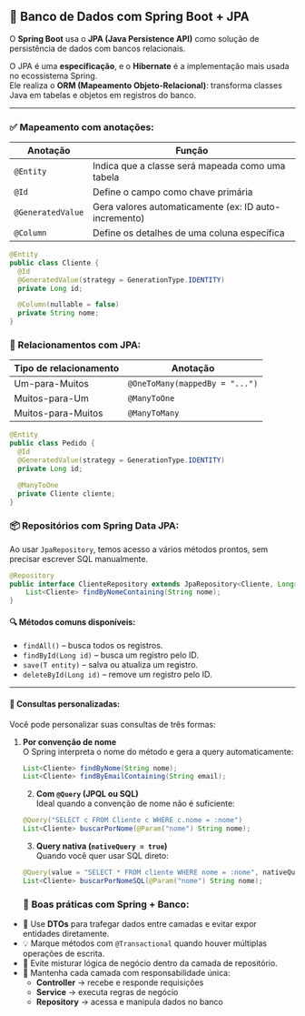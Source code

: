 ## 🔹 Banco de Dados com Spring Boot + JPA

O **Spring Boot** usa o **JPA (Java Persistence API)** como solução de persistência de dados com bancos relacionais.

O JPA é uma **especificação**, e o **Hibernate** é a implementação mais usada no ecossistema Spring.  
Ele realiza o **ORM (Mapeamento Objeto-Relacional)**: transforma classes Java em tabelas e objetos em registros do banco.

---

### ✅ Mapeamento com anotações:

| Anotação             | Função                                                |
|----------------------|-------------------------------------------------------|
| `@Entity`            | Indica que a classe será mapeada como uma tabela     |
| `@Id`                | Define o campo como chave primária                    |
| `@GeneratedValue`    | Gera valores automaticamente (ex: ID auto-incremento) |
| `@Column`            | Define os detalhes de uma coluna específica           |

```java
@Entity
public class Cliente {
  @Id
  @GeneratedValue(strategy = GenerationType.IDENTITY)
  private Long id;

  @Column(nullable = false)
  private String nome;
}
```

### 🔗 Relacionamentos com JPA:

| Tipo de relacionamento | Anotação                             |
|------------------------|--------------------------------------|
| Um-para-Muitos         | `@OneToMany(mappedBy = "...")`       |
| Muitos-para-Um         | `@ManyToOne`                         |
| Muitos-para-Muitos     | `@ManyToMany`                        |

```java
@Entity
public class Pedido {
  @Id
  @GeneratedValue(strategy = GenerationType.IDENTITY)
  private Long id;

  @ManyToOne
  private Cliente cliente;
}
```

### 📦 Repositórios com Spring Data JPA:

Ao usar `JpaRepository`, temos acesso a vários métodos prontos, sem precisar escrever SQL manualmente.

```java
@Repository
public interface ClienteRepository extends JpaRepository<Cliente, Long> {
    List<Cliente> findByNomeContaining(String nome);
}
```

#### 🔍 Métodos comuns disponíveis:

- `findAll()` – busca todos os registros.
- `findById(Long id)` – busca um registro pelo ID.
- `save(T entity)` – salva ou atualiza um registro.
- `deleteById(Long id)` – remove um registro pelo ID.

---

#### 🎯 Consultas personalizadas:

Você pode personalizar suas consultas de três formas:

1. **Por convenção de nome**  
   O Spring interpreta o nome do método e gera a query automaticamente:

   ```java
   List<Cliente> findByNome(String nome);
   List<Cliente> findByEmailContaining(String email);
    ```

   2. **Com `@Query` (JPQL ou SQL)**  
   Ideal quando a convenção de nome não é suficiente:

   ```java
   @Query("SELECT c FROM Cliente c WHERE c.nome = :nome")
   List<Cliente> buscarPorNome(@Param("nome") String nome);
   ```

   3. **Query nativa (`nativeQuery = true`)**  
   Quando você quer usar SQL direto:

   ```java
   @Query(value = "SELECT * FROM cliente WHERE nome = :nome", nativeQuery = true)
   List<Cliente> buscarPorNomeSQL(@Param("nome") String nome);
   ```

   ### 🧠 Boas práticas com Spring + Banco:

- 🔄 Use **DTOs** para trafegar dados entre camadas e evitar expor entidades diretamente.
- 💡 Marque métodos com `@Transactional` quando houver múltiplas operações de escrita.
- 🧱 Evite misturar lógica de negócio dentro da camada de repositório.
- 🧼 Mantenha cada camada com responsabilidade única:  
  - **Controller** → recebe e responde requisições  
  - **Service** → executa regras de negócio  
  - **Repository** → acessa e manipula dados no banco